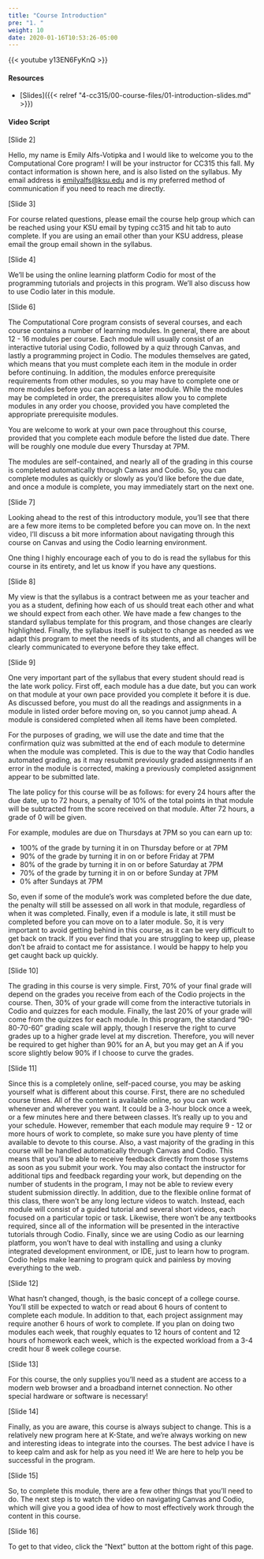 ```yaml
---
title: "Course Introduction"
pre: "1. "
weight: 10
date: 2020-01-16T10:53:26-05:00
---
```


{{< youtube  y13EN6FyKnQ >}}

<!--iiCpaUt2-o4  -->

#### Resources

* [Slides]({{< relref "4-cc315/00-course-files/01-introduction-slides.md" >}})

#### Video Script

[Slide 2]

Hello, my name is Emily Alfs-Votipka and I would like to welcome you to the Computational Core program! 
I will be your instructor for CC315 this fall. 
My contact information is shown here, and is also listed on the syllabus. 
My email address is emilyalfs@ksu.edu and is my preferred method of communication if you need to reach me directly. 

[Slide 3]

For course related questions, please email the course help group which can be reached using your KSU email by typing cc315 and hit tab to auto complete.
If you are using an email other than your KSU address, please email the group email shown in the syllabus.


[Slide 4]

We’ll be using the online learning platform Codio for most of the programming tutorials and projects in this program. 
We’ll also discuss how to use Codio later in this module.

[Slide 6]

The Computational Core program consists of several courses, and each course contains a number of learning modules. 
In general, there are about 12 - 16 modules per course. 
Each module will usually consist of an interactive tutorial using Codio, followed by a quiz through Canvas, and lastly a programming project in Codio. 
The modules themselves are gated, which means that you must complete each item in the module in order before continuing. 
In addition, the modules enforce prerequisite requirements from other modules, so you may have to complete one or more modules before you can access a later module. 
While the modules may be completed in order, the prerequisites allow you to complete modules in any order you choose, provided you have completed the appropriate prerequisite modules.

You are welcome to work at your own pace throughout this course, provided that you complete each module before the listed due date.
There will be roughly one module due every Thursday at 7PM.

The modules are self-contained, and nearly all of the grading in this course is completed automatically through Canvas and Codio. 
So, you can complete modules as quickly or slowly as you’d like before the due date, and once a module is complete, you may immediately start on the next one.

[Slide 7]

Looking ahead to the rest of this introductory module, you’ll see that there are a few more items to be completed before you can move on. 
In the next video, I’ll discuss a bit more information about navigating through this course on Canvas and using the Codio learning environment.

One thing I highly encourage each of you to do is read the syllabus for this course in its entirety, and let us know if you have any questions.

[Slide 8]

My view is that the syllabus is a contract between me as your teacher and you as a student, defining how each of us should treat each other and what we should expect from each other. 
We have made a few changes to the standard syllabus template for this program, and those changes are clearly highlighted. 
Finally, the syllabus itself is subject to change as needed as we adapt this program to meet the needs of its students, and all changes will be clearly communicated to everyone before they take effect.

[Slide 9]

One very important part of the syllabus that every student should read is the late work policy. 
First off, each module has a due date, but you can work on that module at your own pace provided you complete it before it is due. 
As discussed before, you must do all the readings and assignments in a module in listed order before moving on, so you cannot jump ahead. 
A module is considered completed when all items have been completed.

For the purposes of grading, we will use the date and time that the confirmation quiz was submitted at the end of each module to determine when the module was completed. 
This is due to the way that Codio handles automated grading, as it may resubmit previously graded assignments if an error in the module is corrected, making a previously completed assignment appear to be submitted late.

The late policy for this course will be as follows: for every 24 hours after the due date, up to 72 hours, a penalty of 10% of the total points in that module will be subtracted from the score received on that module. After 72 hours, a grade of 0 will be given.

For example, modules are due on Thursdays at 7PM so you can earn up to: 
- 100% of the grade by turning it in on Thursday before or at 7PM
- 90% of the grade by turning it in on or before Friday at 7PM
- 80% of the grade by turning it in on or before Saturday at 7PM
- 70% of the grade by turning it in on or before Sunday at 7PM
- 0% after Sundays at 7PM

So, even if some of the module’s work was completed before the due date, the penalty will still be assessed on all work in that module, regardless of when it was completed.
Finally, even if a module is late, it still must be completed before you can move on to a later module. 
So, it is very important to avoid getting behind in this course, as it can be very difficult to get back on track. 
If you ever find that you are struggling to keep up, please don’t be afraid to contact me for assistance. I would be happy to help you get caught back up quickly.

[Slide 10]

The grading in this course is very simple. 
First, 70% of your final grade will depend on the grades you receive from each of the Codio projects in the course. 
Then, 30% of your grade will come from the interactive tutorials in Codio and quizzes for each module. 
Finally, the last 20% of your grade will come from the quizzes for each module. 
In this program, the standard “90-80-70-60” grading scale will apply, though I reserve the right to curve grades up to a higher grade level at my discretion. 
Therefore, you will never be required to get higher than 90% for an A, but you may get an A if you score slightly below 90% if I choose to curve the grades.

[Slide 11]

Since this is a completely online, self-paced course, you may be asking yourself what is different about this course. 
First, there are no scheduled course times. 
All of the content is available online, so you can work whenever and wherever you want. 
It could be a 3-hour block once a week, or a few minutes here and there between classes. It’s really up to you and your schedule. 
However, remember that each module may require 9 - 12 or more hours of work to complete, so make sure you have plenty of time available to devote to this course.
Also, a vast majority of the grading in this course will be handled automatically through Canvas and Codio. 
This means that you’ll be able to receive feedback directly from those systems as soon as you submit your work. 
You may also contact the instructor for additional tips and feedback regarding your work, but depending on the number of students in the program, I may not be able to review every student submission directly.
In addition, due to the flexible online format of this class, there won’t be any long lecture videos to watch. 
Instead, each module will consist of a guided tutorial and several short videos, each focused on a particular topic or task. 
Likewise, there won’t be any textbooks required, since all of the information will be presented in the interactive tutorials through Codio. 
Finally, since we are using Codio as our learning platform, you won’t have to deal with installing and using a clunky integrated development environment, or IDE, just to learn how to program. 
Codio helps make learning to program quick and painless by moving everything to the web.

[Slide 12]

What hasn’t changed, though, is the basic concept of a college course. 
You’ll still be expected to watch or read about 6 hours of content to complete each module. 
In addition to that, each project assignment may require another 6 hours of work to complete. 
If you plan on doing two modules each week, that roughly equates to 12 hours of content and 12 hours of homework each week, which is the expected workload from a 3-4 credit hour 8 week college course.

[Slide 13]

For this course, the only supplies you’ll need as a student are access to a modern web browser and a broadband internet connection. No other special hardware or software is necessary!

[Slide 14]

Finally, as you are aware, this course is always subject to change. 
This is a relatively new program here at K-State, and we’re always working on new and interesting ideas to integrate into the courses. The best advice I have is to keep calm and ask for help as you need it! We are here to help you be successful in the program. 

[Slide 15]

So, to complete this module, there are a few other things that you’ll need to do. The next step is to watch the video on navigating Canvas and Codio, which will give you a good idea of how to most effectively work through the content in this course.

[Slide 16]

To get to that video, click the “Next” button at the bottom right of this page.

